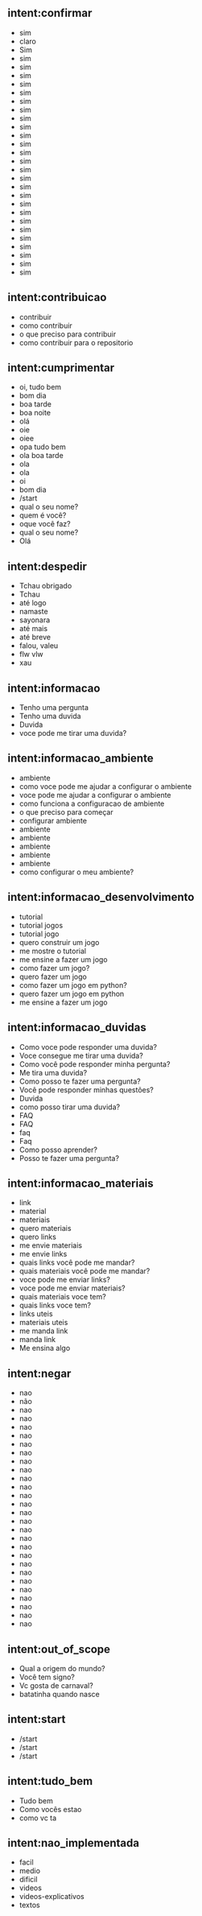 ## intent:confirmar
- sim
- claro
- Sim
- sim
- sim
- sim
- sim
- sim
- sim
- sim
- sim
- sim
- sim
- sim
- sim
- sim
- sim
- sim
- sim
- sim
- sim
- sim
- sim
- sim
- sim
- sim
- sim
- sim
- sim

## intent:contribuicao
- contribuir
- como contribuir
- o que preciso para contribuir
- como contribuir para o repositorio

## intent:cumprimentar
- oi, tudo bem
- bom dia
- boa tarde
- boa noite
- olá
- oie
- oiee
- opa tudo bem
- ola boa tarde
- ola
- ola
- oi
- bom dia
- /start
- qual o seu nome?
- quem é você?
- oque você faz?
- qual o seu nome?
- Olá

## intent:despedir
- Tchau obrigado
- Tchau
- até logo
- namaste
- sayonara
- até mais
- até breve
- falou, valeu
- flw vlw
- xau

## intent:informacao
- Tenho uma pergunta
- Tenho uma duvida
- Duvida
- voce pode me tirar uma duvida?

## intent:informacao_ambiente
- ambiente
- como voce pode me ajudar a configurar o ambiente
- voce pode me ajudar a configurar o ambiente
- como funciona a configuracao de ambiente
- o que preciso para começar
- configurar ambiente
- ambiente
- ambiente
- ambiente
- ambiente
- ambiente
- como configurar o meu ambiente?

## intent:informacao_desenvolvimento
- tutorial
- tutorial jogos
- tutorial jogo
- quero construir um jogo
- me mostre o tutorial
- me ensine a fazer um jogo
- como fazer um jogo?
- quero fazer um jogo
- como fazer um jogo em python?
- quero fazer um jogo em python
- me ensine a fazer um jogo

## intent:informacao_duvidas
- Como voce pode responder uma duvida?
- Voce consegue me tirar uma duvida?
- Como você pode responder minha pergunta?
- Me tira uma duvida?
- Como posso te fazer uma pergunta?
- Você pode responder minhas questões?
- Duvida
- como posso tirar uma duvida?
- FAQ
- FAQ
- faq
- Faq
- Como posso aprender?
- Posso te fazer uma pergunta?

## intent:informacao_materiais
- link
- material
- materiais
- quero materiais
- quero links
- me envie materiais
- me envie links
- quais links você pode me mandar?
- quais materiais você pode me mandar?
- voce pode me enviar links?
- voce pode me enviar materiais?
- quais materiais voce tem?
- quais links voce tem?
- links uteis
- materiais uteis
- me manda link
- manda link
- Me ensina algo

## intent:negar
- nao
- não
- nao
- nao
- nao
- nao
- nao
- nao
- nao
- nao
- nao
- nao
- nao
- nao
- nao
- nao
- nao
- nao
- nao
- nao
- nao
- nao
- nao
- nao
- nao
- nao
- nao
- nao

## intent:out_of_scope
- Qual a origem do mundo?
- Você tem signo?
- Vc gosta de carnaval?
- batatinha quando nasce

## intent:start
- /start
- /start
- /start

## intent:tudo_bem
- Tudo bem
- Como vocês estao
- como vc ta

## intent:nao_implementada
- facil
- medio
- dificil
- videos
- videos-explicativos
- textos
